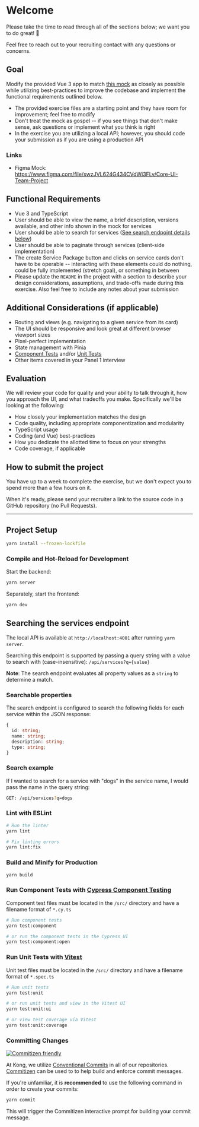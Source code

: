 # Welcome

Please take the time to read through all of the sections below; we want you to do great! :rocket:

Feel free to reach out to your recruiting contact with any questions or concerns.

## Goal

Modify the provided Vue 3 app to match [this mock](https://www.figma.com/file/swzJVL624G434CVdWi3FLv/Core-UI-Team-Project) as closely as possible while utilizing best-practices to improve the codebase and implement the functional requirements outlined below.

- The provided exercise files are a starting point and they have room for improvement; feel free to modify
- Don't treat the mock as gospel -- if you see things that don't make sense, ask questions or implement what you think is right
- In the exercise you are utilizing a local API; however, you should code your submission as if you are using a production API

### Links

- Figma Mock: <https://www.figma.com/file/swzJVL624G434CVdWi3FLv/Core-UI-Team-Project>

## Functional Requirements

- Vue 3 and TypeScript
- User should be able to view the name, a brief description, versions available, and other info shown in the mock for services
- User should be able to search for services ([See search endpoint details below](#searching-the-service-packages-endpoint))
- User should be able to paginate through services (client-side implementation)
- The create Service Package button and clicks on service cards don't have to be operable -- interacting with these elements could do nothing, could be fully implemented (stretch goal), or something in between
- Please update the `README` in the project with a section to describe your design considerations, assumptions, and trade-offs made during this exercise. Also feel free to include any notes about your submission

## Additional Considerations (if applicable)

- Routing and views (e.g. navigating to a given service from its card)
- The UI should be responsive and look great at different browser viewport sizes
- Pixel-perfect implementation
- State management with Pinia
- [Component Tests](#run-component-tests-with-cypress-component-testing) and/or [Unit Tests](#run-unit-tests-with-vitest)
- Other items covered in your Panel 1 interview

## Evaluation

We will review your code for quality and your ability to talk through it, how you approach the UI, and what tradeoffs you make. Specifically we'll be looking at the following:

- How closely your implementation matches the design
- Code quality, including appropriate componentization and modularity
- TypeScript usage
- Coding (and Vue) best-practices
- How you dedicate the allotted time to focus on your strengths
- Code coverage, if applicable

## How to submit the project

You have up to a week to complete the exercise, but we don't expect you to spend more than a few hours on it.

When it's ready, please send your recruiter a link to the source code in a GitHub repository (no Pull Requests).

---

## Project Setup

```sh
yarn install --frozen-lockfile
```

### Compile and Hot-Reload for Development

Start the backend:

```sh
yarn server
```

Separately, start the frontend:

```sh
yarn dev
```

## Searching the services endpoint

The local API is available at `http://localhost:4001` after running `yarn server`.

Searching this endpoint is supported by passing a query string with a value to search with (case-insensitive): `/api/services?q={value}`

**Note**: The search endpoint evaluates all property values as a `string` to determine a match.

### Searchable properties

The search endpoint is configured to search the following fields for each service within the JSON response:

```ts
{
  id: string;
  name: string;
  description: string;
  type: string;
}
```

### Search example

If I wanted to search for a service with "dogs" in the service name, I would pass the name in the query string:

```sh
GET: /api/services?q=dogs
```

### Lint with ESLint

```sh
# Run the linter
yarn lint

# Fix linting errors
yarn lint:fix
```

### Build and Minify for Production

```sh
yarn build
```

### Run Component Tests with [Cypress Component Testing](https://docs.cypress.io/guides/component-testing/introduction)

Component test files must be located in the `/src/` directory and have a filename format of `*.cy.ts`

```sh
# Run component tests
yarn test:component

# or run the component tests in the Cypress UI
yarn test:component:open
```

### Run Unit Tests with [Vitest](https://vitest.dev/)

Unit test files must be located in the `/src/` directory and have a filename format of `*.spec.ts`

```sh
# Run unit tests
yarn test:unit

# or run unit tests and view in the Vitest UI
yarn test:unit:ui

# or view test coverage via Vitest
yarn test:unit:coverage
```

### Committing Changes

[![Commitizen friendly](https://img.shields.io/badge/commitizen-friendly-brightgreen.svg)](http://commitizen.github.io/cz-cli/)

At Kong, we utilize [Conventional Commits](https://www.conventionalcommits.org/) in all of our repositories. [Commitizen](https://github.com/commitizen/cz-cli) can be used to to help build and enforce commit messages.

If you're unfamiliar, it is **recommended** to use the following command in order to create your commits:

```sh
yarn commit
```

This will trigger the Commitizen interactive prompt for building your commit message.
